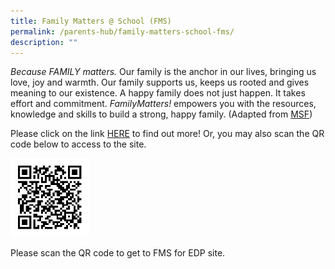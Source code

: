 ```yaml
---
title: Family Matters @ School (FMS)
permalink: /parents-hub/family-matters-school-fms/
description: ""
---
```

_Because FAMILY matters._ Our family is the anchor in our lives, bringing us love, joy and warmth. Our family supports us, keeps us rooted and gives meaning to our existence. A happy family does not just happen. It takes effort and commitment. _FamilyMatters!_ empowers you with the resources, knowledge and skills to build a strong, happy family. (Adapted from [MSF](https://www.msf.gov.sg/policies/Strong-and-Stable-Families/Supporting-Families/Empowering-families-through-Family-Matters/Pages/default.aspx))

Please click on the link [HERE](https://sites.google.com/moe.edu.sg/endeavour-primary-fms/home) to find out more! Or, you may also scan the QR code below to access to the site. 

<img src="/images/qrcode.png"  
style="width:25%">

Please scan the QR code to get to FMS for EDP site.